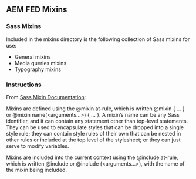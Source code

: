 ## AEM FED Mixins

### Sass Mixins 

Included in the mixins directory is the following collection of Sass mixins for use: 

* General mixins
* Media queries mixins
* Typography mixins

### Instructions

From [Sass Mixin Documentation](https://sass-lang.com/documentation/at-rules/mixin): 

Mixins are defined using the @mixin at-rule, which is written @mixin <name> { ... } or @mixin name(<arguments...>) { ... }. A mixin’s name can be any Sass identifier, and it can contain any statement other than top-level statements. They can be used to encapsulate styles that can be dropped into a single style rule; they can contain style rules of their own that can be nested in other rules or included at the top level of the stylesheet; or they can just serve to modify variables.

Mixins are included into the current context using the @include at-rule, which is written @include <name> or @include <name>(<arguments...>), with the name of the mixin being included.